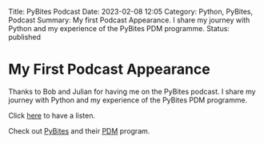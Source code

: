Title: PyBites Podcast
Date: 2023-02-08 12:05
Category: Python, PyBites, Podcast
Summary: My first Podcast Appearance. I share my journey with Python and my experience of the PyBites PDM programme.
Status: published

# My First Podcast Appearance


Thanks to Bob and Julian for having me on the PyBites podcast. I share my journey with Python and my experience of the PyBites PDM programme.

Click [here](https://pybit.es/articles/how-michael-knott-used-python-to-enhance-his-sports-coaching-career/) to have a listen.

Check out [PyBites](https://pybit.es/) and their [PDM](https://pybit.es/catalogue/the-pdm-program/) program.
